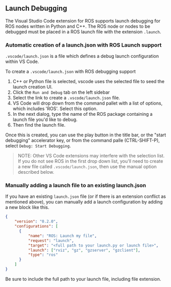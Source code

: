## Launch Debugging

The Visual Studio Code extension for ROS supports launch debugging for ROS nodes written in Python and C++. The ROS node or nodes to be debugged must be placed in a ROS launch file with the extension `.launch`. 

### Automatic creation of a launch.json with ROS Launch support
`.vscode/launch.json` is a file which defines a debug launch configuration within VS Code. 

To create a `.vscode/launch.json` with ROS debugging support 

  1. C++ or Python file is selected, vscode uses the selected file to seed the launch creation UI. 
  1. Click the `Run and Debug` tab on the left sidebar
  1. Select the link to create a `.vscode/launch.json` file. 
  1. VS Code will drop down from the command pallet with a list of options, which includes 'ROS'. Select this option. 
  1. In the next dialog, type the name of the ROS package containing a launch file you'd like to debug. 
  1. Then find the launch file.

Once this is created, you can use the play button in the title bar, or the "start debugging" accelerator key, or from the command palle (CTRL-SHIFT-P), select `Debug: Start Debugging`.

> NOTE: Other VS Code extensions may interfere with the selection list. If you do not see ROS in the first drop down list, you'll need to create a new file called `.vscode/launch.json`, then use the manual option described below.

### Manually adding a launch file to an existing launch.json
If you have an existing `launch.json` file (or if there is an extension conflict as mentioned above), you can manually add a launch configuration by adding a new block like this. 
```json
{
    "version": "0.2.0",
    "configurations": [
      {
          "name": "ROS: Launch my file",
          "request": "launch",
          "target": "<full path to your launch.py or launch file>",
          "launch": ["rviz", "gz", "gzserver", "gzclient"],
          "type": "ros"
      }
    ]
}  
```
Be sure to include the full path to your launch file, including file extension.

